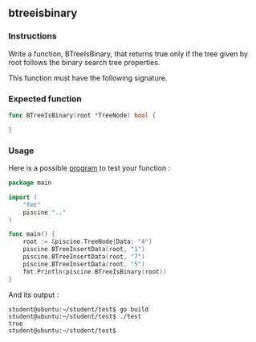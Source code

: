 ## btreeisbinary

### Instructions

Write a function, BTreeIsBinary, that returns true only if the tree given by root follows the binary search tree properties.

This function must have the following signature.

### Expected function

```go
func BTreeIsBinary(root *TreeNode) bool {

}
```

### Usage

Here is a possible [program](TODO-LINK) to test your function :

```go
package main

import (
	"fmt"
	piscine ".."
)

func main() {
	root := &piscine.TreeNode{Data: "4"}
	piscine.BTreeInsertData(root, "1")
	piscine.BTreeInsertData(root, "7")
	piscine.BTreeInsertData(root, "5")
	fmt.Println(piscine.BTreeIsBinary(root))
}
```

And its output :

```console
student@ubuntu:~/student/test$ go build
student@ubuntu:~/student/test$ ./test
true
student@ubuntu:~/student/test$
```
